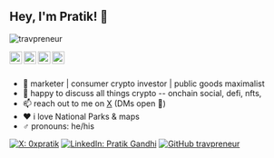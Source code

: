 ## Hey, I'm Pratik! 👋

<p align="left"> <img src="https://komarev.com/ghpvc/?username=travpreneur&label=Views&color=blue&style=plastic" alt="travpreneur" /> </p>

<a href="https://x.com/0xpratik">
  <img align="left" alt="Pratik's X" width="22px" src="https://cdn.jsdelivr.net/npm/simple-icons@v3/icons/twitter.svg" />
</a>
<a href="https://t.me/zkrpatik">
  <img align="left" alt="Pratik's Telegram" width="22px" src="https://cdn.jsdelivr.net/npm/simple-icons@v3/icons/telegram.svg" />
</a>
<a href="https://instagram.com/travpreneur/">
  <img align="left" alt="Pratik's Instagram" width="22px" src="https://cdn.jsdelivr.net/npm/simple-icons@v3/icons/instagram.svg" />
</a>
<a href="https://linkedin.com/in/0xpg">
  <img align="left" alt="Pratik's Linkdein" width="22px" src="https://cdn.jsdelivr.net/npm/simple-icons@v3/icons/linkedin.svg" />
</a>

<br/>
<br/>



- 🔭  marketer | consumer crypto investor | public goods maximalist 
- 💬  happy to discuss all things crypto -- onchain social, defi, nfts,
- 📫  reach out to me on [X](https://x.com/0xpratik) (DMs open 💌)
- ♥️  i love National Parks & maps
- ♂  pronouns: he/his


[![X: 0xpratik](https://img.shields.io/twitter/follow/0xpratik?style=social)](https://x.com/0xpratik)
[![LinkedIn: Pratik Gandhi](https://img.shields.io/badge/-travpreneur-blue?style=flat-square&logo=Linkedin&logoColor=white&link=https://www.linkedin.com/in/0xpg/)](https://www.linkedin.com/in/0xpg/)
[![GitHub travpreneur](https://img.shields.io/github/followers/travpreneur?label=follow&style=social)](https://github.com/travpreneur)
